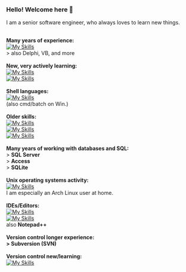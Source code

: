 ### Hello! Welcome here 👋
I am a senior software engineer, who always loves to learn new things.

<!--
**eduarddejong/eduarddejong** is a ✨ _special_ ✨ repository because its `README.md` (this file) appears on your GitHub profile.

Here are some ideas to get you started:

- 🔭 I’m currently working on ...
- 🌱 I’m currently learning ...
- 👯 I’m looking to collaborate on ...
- 🤔 I’m looking for help with ...
- 💬 Ask me about ...
- 📫 How to reach me: ...
- 😄 Pronouns: ...
- ⚡ Fun fact: ...
-->
\
**Many years of experience:**\
[![My Skills](https://skillicons.dev/icons?i=cs,dotnet)](https://skillicons.dev)\
\> also Delphi, VB, and more\
\
**New, very actively learning:**\
[![My Skills](https://skillicons.dev/icons?i=rust)](https://skillicons.dev)\
[![My Skills](https://skillicons.dev/icons?i=py)](https://skillicons.dev)\
\
**Shell languages:**\
[![My Skills](https://skillicons.dev/icons?i=bash,powershell)](https://skillicons.dev)\
(also cmd/batch on Win.)\
\
**Older skills:**\
[![My Skills](https://skillicons.dev/icons?i=c,cpp)](https://skillicons.dev)\
[![My Skills](https://skillicons.dev/icons?i=java)](https://skillicons.dev)\
[![My Skills](https://skillicons.dev/icons?i=js,html,css,php)](https://skillicons.dev)\
\
**Many years of working with databases and SQL:**\
\> **SQL Server**\
\> **Access**\
\> **SQLite**\
\
**Unix operating systems activity:**\
[![My Skills](https://skillicons.dev/icons?i=linux,bsd)](https://skillicons.dev)\
I am especially an Arch Linux user at home.\
\
**IDEs/Editors:**\
[![My Skills](https://skillicons.dev/icons?i=visualstudio,vscode)](https://skillicons.dev)\
[![My Skills](https://skillicons.dev/icons?i=vim)](https://skillicons.dev)\
also **Notepad\+\+**\
\
**Version control longer experience:**\
**\> Subversion (SVN)**\
\
**Version control new/learning:**\
[![My Skills](https://skillicons.dev/icons?i=git,github)](https://skillicons.dev)
